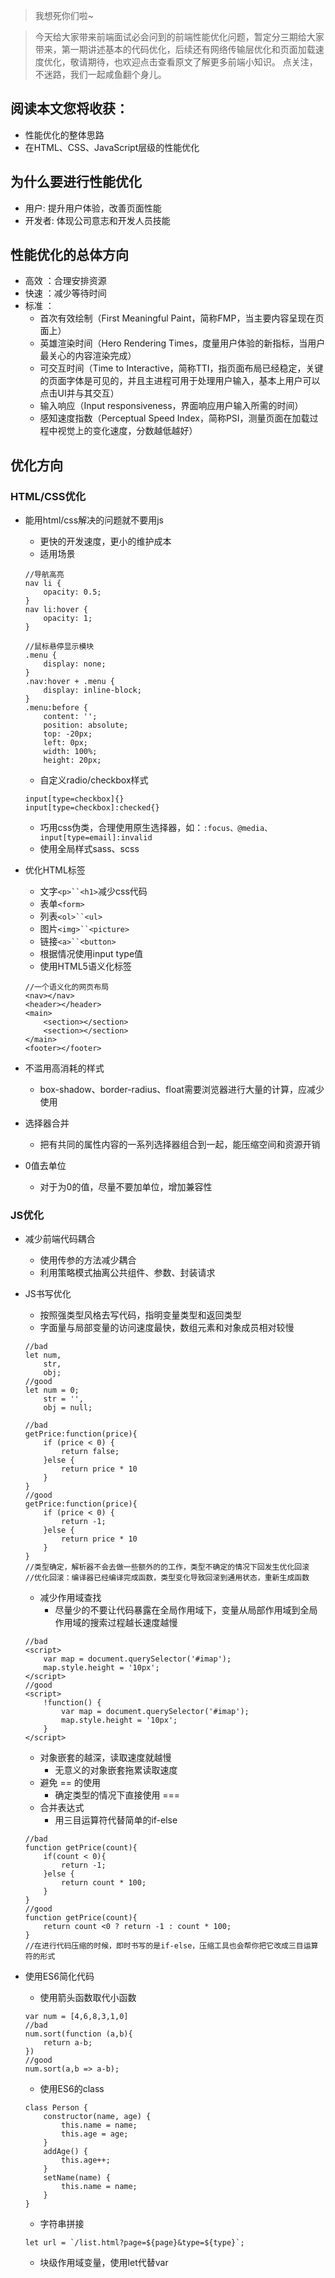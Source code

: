 > 我想死你们啦~

> 今天给大家带来前端面试必会问到的前端性能优化问题，暂定分三期给大家带来，第一期讲述基本的代码优化，后续还有网络传输层优化和页面加载速度优化，敬请期待，也欢迎点击查看原文了解更多前端小知识。
> 点关注，不迷路，我们一起咸鱼翻个身儿。

## 阅读本文您将收获：
* 性能优化的整体思路
* 在HTML、CSS、JavaScript层级的性能优化

## 为什么要进行性能优化
* 用户: 提升用户体验，改善页面性能
* 开发者: 体现公司意志和开发人员技能

## 性能优化的总体方向
* 高效 ：合理安排资源
* 快速 ：减少等待时间
* 标准 ：
	* 首次有效绘制（First Meaningful Paint，简称FMP，当主要内容呈现在页面上）
	* 英雄渲染时间（Hero Rendering Times，度量用户体验的新指标，当用户最关心的内容渲染完成）
	* 可交互时间（Time to Interactive，简称TTI，指页面布局已经稳定，关键的页面字体是可见的，并且主进程可用于处理用户输入，基本上用户可以点击UI并与其交互）
	* 输入响应（Input responsiveness，界面响应用户输入所需的时间）
	* 感知速度指数（Perceptual Speed Index，简称PSI，测量页面在加载过程中视觉上的变化速度，分数越低越好）

## 优化方向
### HTML/CSS优化
* 能用html/css解决的问题就不要用js
	* 更快的开发速度，更小的维护成本
	* 适用场景
	
	```
	//导航高亮
	nav li {
		opacity: 0.5;
	}
	nav li:hover {
		opacity: 1;
	}
	```
	```
	//鼠标悬停显示模块
	.menu {
		display: none;
	}
	.nav:hover + .menu {
		display: inline-block;
	}
	.menu:before {
		content: '';
		position: absolute;
		top: -20px;
		left: 0px;
		width: 100%;
		height: 20px;
	```
	* 自定义radio/checkbox样式
	
	```
	input[type=checkbox]{}
	input[type=checkbox]:checked{}
	```
	* 巧用css伪类，合理使用原生选择器，如：`:focus、@media、input[type=email]:invalid`
	* 使用全局样式sass、scss
	
* 优化HTML标签
	* 文字`<p>``<h1>`减少css代码
	* 表单`<form>`
	* 列表`<ol>``<ul>`
	* 图片`<img>``<picture>`
	* 链接`<a>``<button>`
	* 根据情况使用input type值
	* 使用HTML5语义化标签
	
	```
	//一个语义化的网页布局
	<nav></nav>
	<header></header>
	<main>
		<section></section>
		<section></section>
	</main>
	<footer></footer>
	```
* 不滥用高消耗的样式
	* box-shadow、border-radius、float需要浏览器进行大量的计算，应减少使用
* 选择器合并
	* 把有共同的属性内容的一系列选择器组合到一起，能压缩空间和资源开销
* 0值去单位
	* 对于为0的值，尽量不要加单位，增加兼容性

### JS优化
* 减少前端代码耦合
	* 使用传参的方法减少耦合
	* 利用策略模式抽离公共组件、参数、封装请求
* JS书写优化
	* 按照强类型风格去写代码，指明变量类型和返回类型
	* 字面量与局部变量的访问速度最快，数组元素和对象成员相对较慢
	
	```
	//bad
	let num,
		str,
		obj;
	//good
	let num = 0;
		str = '',
		obj = null;
		
	//bad
	getPrice:function(price){
		if (price < 0) {
			return false;
		}else {
			return price * 10
		}
	}
	//good
	getPrice:function(price){
		if (price < 0) {
			return -1;
		}else {
			return price * 10
		}
	}
	//类型确定，解析器不会去做一些额外的的工作，类型不确定的情况下回发生优化回滚
	//优化回滚：编译器已经编译完成函数，类型变化导致回滚到通用状态，重新生成函数
	```
	
	* 减少作用域查找
		* 尽量少的不要让代码暴露在全局作用域下，变量从局部作用域到全局作用域的搜索过程越长速度越慢
	
	```
	//bad
	<script>
		var map = document.querySelector('#imap');
		map.style.height = '10px';
	</script>
	//good
	<script>
		!function() {
			var map = document.querySelector('#imap');
			map.style.height = '10px';
		}
	</script>
	```
	
	* 对象嵌套的越深，读取速度就越慢
		* 无意义的对象嵌套拖累读取速度
	* 避免 == 的使用
		* 确定类型的情况下直接使用 ===
	* 合并表达式
		* 用三目运算符代替简单的if-else
	
	```
	//bad
	function getPrice(count){
		if(count < 0){
			return -1;
		}else {
			return count * 100;
		}
	}
	//good
	function getPrice(count){
		return count <0 ? return -1 : count * 100;
	}
	//在进行代码压缩的时候，即时书写的是if-else，压缩工具也会帮你把它改成三目运算符的形式
	```
* 使用ES6简化代码
	* 使用箭头函数取代小函数
	
	```
	var num = [4,6,8,3,1,0]
	//bad
	num.sort(function (a,b){
		return a-b;
	})
	//good
	num.sort(a,b => a-b);
	```
	* 使用ES6的class
	
	```
	class Person {
		constructor(name, age) {
			this.name = name;
			this.age = age;
		}
		addAge() {
			this.age++;
		}
		setName(name) {
			this.name = name;
		}
	}
	```
	* 字符串拼接
	
	```
	let url = `/list.html?page=${page}&type=${type}`;
	```
	* 块级作用域变量，使用let代替var